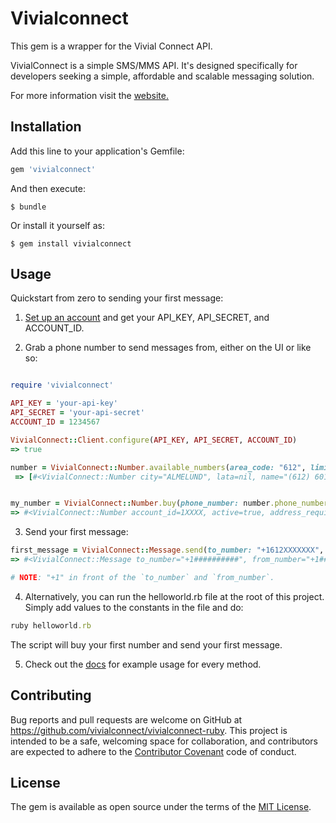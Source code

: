 # Vivialconnect

This gem is a wrapper for the Vivial Connect API. 

VivialConnect is a simple SMS/MMS API. It's designed specifically for developers seeking a simple, affordable and scalable messaging solution.

For more information visit the [website.](https://www.vivialconnect.net/)

## Installation

Add this line to your application's Gemfile:

```ruby
gem 'vivialconnect'
```

And then execute:

    $ bundle 

Or install it yourself as:

    $ gem install vivialconnect

## Usage

Quickstart from zero to sending your first message:

1. [Set up an account](https://www.vivialconnect.net/register) and get your API_KEY, API_SECRET, and ACCOUNT_ID.

2. Grab a phone number to send messages from, either on the UI or like so:

  ```ruby

  require 'vivialconnect'

  API_KEY = 'your-api-key'
  API_SECRET = 'your-api-secret'
  ACCOUNT_ID = 1234567

  VivialConnect::Client.configure(API_KEY, API_SECRET, ACCOUNT_ID)
  => true

  number = VivialConnect::Number.available_numbers(area_code: "612", limit: 1).first
   => [#<VivialConnect::Number city="ALMELUND", lata=nil, name="(612) 601-7532", phone_number="+16126017532", phone_number_type="local", rate_center="TWINCITIES", region="MN">] 


  my_number = VivialConnect::Number.buy(phone_number: number.phone_number)
  => #<VivialConnect::Number account_id=1XXXX, active=true, address_requirements="none", capabilities={"mms"=>true, "sms"=>true, "voice"=>true}, city="ALMELUND", phone_number="+16126017532" ... >
  ```

3. Send your first message:

  ```ruby
  first_message = VivialConnect::Message.send(to_number: "+1612XXXXXXX", from_number: my_number.phone_number, body: "Hello World!")
  => #<VivialConnect::Message to_number="+1##########", from_number="+1##########", body="Hello World!" ... > 

  # NOTE: "+1" in front of the `to_number` and `from_number`.  
  ```

4. Alternatively, you can run the helloworld.rb file at the root of this project. Simply add values to the constants in the file and do:

  ```ruby
  ruby helloworld.rb 
  ```

  The script will buy your first number and send your first message.

5. Check out the [docs](https://vivialconnect.github.io/vivialconnect-ruby/) for example usage for every method.


## Contributing

Bug reports and pull requests are welcome on GitHub at https://github.com/vivialconnect/vivialconnect-ruby. This project is intended to be a safe, welcoming space for collaboration, and contributors are expected to adhere to the [Contributor Covenant](http://contributor-covenant.org) code of conduct.


## License

The gem is available as open source under the terms of the [MIT License](http://opensource.org/licenses/MIT).


